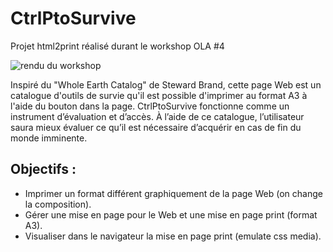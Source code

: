 # CtrlPtoSurvive
Projet html2print réalisé durant le workshop OLA #4

![rendu du workshop](http://ola4.outilslibresalternatifs.org/images/nicolas-00.jpg)

Inspiré du "Whole Earth Catalog" de Steward Brand, cette page Web est un catalogue d'outils de survie qu'il est possible d'imprimer au format A3 à l'aide du bouton dans la page.
CtrlPtoSurvive fonctionne comme un instrument d’évaluation et d’accès. À l’aide de ce catalogue, l’utilisateur saura mieux évaluer ce qu’il est nécessaire d’acquérir en cas de fin du monde imminente.

## Objectifs :

* Imprimer un format différent graphiquement de la page Web (on change la composition).
* Gérer une mise en page pour le Web et une mise en page print (format A3).
* Visualiser dans le navigateur la mise en page print (emulate css media).



